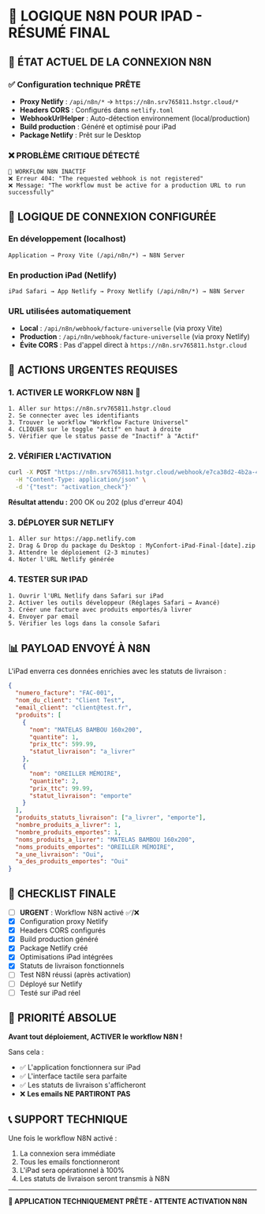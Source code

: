# 📱 LOGIQUE N8N POUR IPAD - RÉSUMÉ FINAL

## 🎯 ÉTAT ACTUEL DE LA CONNEXION N8N

### ✅ **Configuration technique PRÊTE**
- **Proxy Netlify** : `/api/n8n/*` → `https://n8n.srv765811.hstgr.cloud/*`
- **Headers CORS** : Configurés dans `netlify.toml`
- **WebhookUrlHelper** : Auto-détection environnement (local/production)
- **Build production** : Généré et optimisé pour iPad
- **Package Netlify** : Prêt sur le Desktop

### ❌ **PROBLÈME CRITIQUE DÉTECTÉ**
```
🚨 WORKFLOW N8N INACTIF
❌ Erreur 404: "The requested webhook is not registered"
❌ Message: "The workflow must be active for a production URL to run successfully"
```

## 🚀 LOGIQUE DE CONNEXION CONFIGURÉE

### **En développement (localhost)**
```
Application → Proxy Vite (/api/n8n/*) → N8N Server
```

### **En production iPad (Netlify)**
```
iPad Safari → App Netlify → Proxy Netlify (/api/n8n/*) → N8N Server
```

### **URL utilisées automatiquement**
- **Local** : `/api/n8n/webhook/facture-universelle` (via proxy Vite)
- **Production** : `/api/n8n/webhook/facture-universelle` (via proxy Netlify)
- **Évite CORS** : Pas d'appel direct à `https://n8n.srv765811.hstgr.cloud`

## 🔧 **ACTIONS URGENTES REQUISES**

### **1. ACTIVER LE WORKFLOW N8N** 🚨
```
1. Aller sur https://n8n.srv765811.hstgr.cloud
2. Se connecter avec les identifiants
3. Trouver le workflow "Workflow Facture Universel"
4. CLIQUER sur le toggle "Actif" en haut à droite
5. Vérifier que le status passe de "Inactif" à "Actif"
```

### **2. VÉRIFIER L'ACTIVATION**
```bash
curl -X POST "https://n8n.srv765811.hstgr.cloud/webhook/e7ca38d2-4b2a-4216-9c26-23663529790a" \
  -H "Content-Type: application/json" \
  -d '{"test": "activation_check"}'
```

**Résultat attendu :** 200 OK ou 202 (plus d'erreur 404)

### **3. DÉPLOYER SUR NETLIFY**
```
1. Aller sur https://app.netlify.com
2. Drag & Drop du package du Desktop : MyConfort-iPad-Final-[date].zip
3. Attendre le déploiement (2-3 minutes)
4. Noter l'URL Netlify générée
```

### **4. TESTER SUR IPAD**
```
1. Ouvrir l'URL Netlify dans Safari sur iPad
2. Activer les outils développeur (Réglages Safari → Avancé)
3. Créer une facture avec produits emportés/à livrer
4. Envoyer par email
5. Vérifier les logs dans la console Safari
```

## 📊 **PAYLOAD ENVOYÉ À N8N**

L'iPad enverra ces données enrichies avec les statuts de livraison :

```json
{
  "numero_facture": "FAC-001",
  "nom_du_client": "Client Test",
  "email_client": "client@test.fr",
  "produits": [
    {
      "nom": "MATELAS BAMBOU 160x200",
      "quantite": 1,
      "prix_ttc": 599.99,
      "statut_livraison": "a_livrer"
    },
    {
      "nom": "OREILLER MÉMOIRE",
      "quantite": 2,
      "prix_ttc": 99.99,
      "statut_livraison": "emporte"
    }
  ],
  "produits_statuts_livraison": ["a_livrer", "emporte"],
  "nombre_produits_a_livrer": 1,
  "nombre_produits_emportes": 1,
  "noms_produits_a_livrer": "MATELAS BAMBOU 160x200",
  "noms_produits_emportes": "OREILLER MÉMOIRE",
  "a_une_livraison": "Oui",
  "a_des_produits_emportes": "Oui"
}
```

## 🎯 **CHECKLIST FINALE**

- [ ] **URGENT** : Workflow N8N activé ✅/❌
- [x] Configuration proxy Netlify
- [x] Headers CORS configurés
- [x] Build production généré
- [x] Package Netlify créé
- [x] Optimisations iPad intégrées
- [x] Statuts de livraison fonctionnels
- [ ] Test N8N réussi (après activation)
- [ ] Déployé sur Netlify
- [ ] Testé sur iPad réel

## 🚨 **PRIORITÉ ABSOLUE**

**Avant tout déploiement, ACTIVER le workflow N8N !**

Sans cela :
- ✅ L'application fonctionnera sur iPad
- ✅ L'interface tactile sera parfaite
- ✅ Les statuts de livraison s'afficheront
- ❌ **Les emails NE PARTIRONT PAS**

## 📞 **SUPPORT TECHNIQUE**

Une fois le workflow N8N activé :
1. La connexion sera immédiate
2. Tous les emails fonctionneront
3. L'iPad sera opérationnel à 100%
4. Les statuts de livraison seront transmis à N8N

---

**🎉 APPLICATION TECHNIQUEMENT PRÊTE - ATTENTE ACTIVATION N8N**
